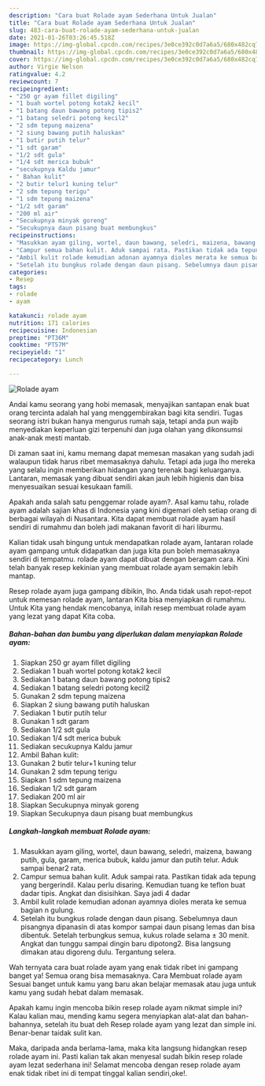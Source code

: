 ```yaml
---
description: "Cara buat Rolade ayam Sederhana Untuk Jualan"
title: "Cara buat Rolade ayam Sederhana Untuk Jualan"
slug: 483-cara-buat-rolade-ayam-sederhana-untuk-jualan
date: 2021-01-26T03:26:45.518Z
image: https://img-global.cpcdn.com/recipes/3e0ce392c0d7a6a5/680x482cq70/rolade-ayam-foto-resep-utama.jpg
thumbnail: https://img-global.cpcdn.com/recipes/3e0ce392c0d7a6a5/680x482cq70/rolade-ayam-foto-resep-utama.jpg
cover: https://img-global.cpcdn.com/recipes/3e0ce392c0d7a6a5/680x482cq70/rolade-ayam-foto-resep-utama.jpg
author: Virgie Nelson
ratingvalue: 4.2
reviewcount: 7
recipeingredient:
- "250 gr ayam fillet digiling"
- "1 buah wortel potong kotak2 kecil"
- "1 batang daun bawang potong tipis2"
- "1 batang seledri potong kecil2"
- "2 sdm tepung maizena"
- "2 siung bawang putih haluskan"
- "1 butir putih telur"
- "1 sdt garam"
- "1/2 sdt gula"
- "1/4 sdt merica bubuk"
- "secukupnya Kaldu jamur"
- " Bahan kulit"
- "2 butir telur1 kuning telur"
- "2 sdm tepung terigu"
- "1 sdm tepung maizena"
- "1/2 sdt garam"
- "200 ml air"
- "Secukupnya minyak goreng"
- "Secukupnya daun pisang buat membungkus"
recipeinstructions:
- "Masukkan ayam giling, wortel, daun bawang, seledri, maizena, bawang putih, gula, garam, merica bubuk, kaldu jamur dan putih telur. Aduk sampai benar2 rata."
- "Campur semua bahan kulit. Aduk sampai rata. Pastikan tidak ada tepung yang bergerindil. Kalau perlu disaring. Kemudian tuang ke teflon buat dadar tipis. Angkat dan disisihkan. Saya jadi 4 dadar"
- "Ambil kulit rolade kemudian adonan ayamnya dioles merata ke semua bagian n gulung."
- "Setelah itu bungkus rolade dengan daun pisang. Sebelumnya daun pisangnya dipanasin di atas kompor sampai daun pisang lemas dan bisa dibentuk. Setelah terbungkus semua, kukus rolade selama ± 30 menit. Angkat dan tunggu sampai dingin baru dipotong2. Bisa langsung dimakan atau digoreng dulu. Tergantung selera."
categories:
- Resep
tags:
- rolade
- ayam

katakunci: rolade ayam 
nutrition: 171 calories
recipecuisine: Indonesian
preptime: "PT36M"
cooktime: "PT57M"
recipeyield: "1"
recipecategory: Lunch

---
```



![Rolade ayam](https://img-global.cpcdn.com/recipes/3e0ce392c0d7a6a5/680x482cq70/rolade-ayam-foto-resep-utama.jpg)

Andai kamu seorang yang hobi memasak, menyajikan santapan enak buat orang tercinta adalah hal yang menggembirakan bagi kita sendiri. Tugas seorang istri bukan hanya mengurus rumah saja, tetapi anda pun wajib menyediakan keperluan gizi terpenuhi dan juga olahan yang dikonsumsi anak-anak mesti mantab.

Di zaman  saat ini, kamu memang dapat memesan masakan yang sudah jadi walaupun tidak harus ribet memasaknya dahulu. Tetapi ada juga lho mereka yang selalu ingin memberikan hidangan yang terenak bagi keluarganya. Lantaran, memasak yang dibuat sendiri akan jauh lebih higienis dan bisa menyesuaikan sesuai kesukaan famili. 



Apakah anda salah satu penggemar rolade ayam?. Asal kamu tahu, rolade ayam adalah sajian khas di Indonesia yang kini digemari oleh setiap orang di berbagai wilayah di Nusantara. Kita dapat membuat rolade ayam hasil sendiri di rumahmu dan boleh jadi makanan favorit di hari liburmu.

Kalian tidak usah bingung untuk mendapatkan rolade ayam, lantaran rolade ayam gampang untuk didapatkan dan juga kita pun boleh memasaknya sendiri di tempatmu. rolade ayam dapat dibuat dengan beragam cara. Kini telah banyak resep kekinian yang membuat rolade ayam semakin lebih mantap.

Resep rolade ayam juga gampang dibikin, lho. Anda tidak usah repot-repot untuk memesan rolade ayam, lantaran Kita bisa menyiapkan di rumahmu. Untuk Kita yang hendak mencobanya, inilah resep membuat rolade ayam yang lezat yang dapat Kita coba.

<!--inarticleads1-->

##### Bahan-bahan dan bumbu yang diperlukan dalam menyiapkan Rolade ayam:

1. Siapkan 250 gr ayam fillet digiling
1. Sediakan 1 buah wortel potong kotak2 kecil
1. Sediakan 1 batang daun bawang potong tipis2
1. Sediakan 1 batang seledri potong kecil2
1. Gunakan 2 sdm tepung maizena
1. Siapkan 2 siung bawang putih haluskan
1. Sediakan 1 butir putih telur
1. Gunakan 1 sdt garam
1. Sediakan 1/2 sdt gula
1. Sediakan 1/4 sdt merica bubuk
1. Sediakan secukupnya Kaldu jamur
1. Ambil  Bahan kulit:
1. Gunakan 2 butir telur+1 kuning telur
1. Gunakan 2 sdm tepung terigu
1. Siapkan 1 sdm tepung maizena
1. Sediakan 1/2 sdt garam
1. Sediakan 200 ml air
1. Siapkan Secukupnya minyak goreng
1. Siapkan Secukupnya daun pisang buat membungkus




<!--inarticleads2-->

##### Langkah-langkah membuat Rolade ayam:

1. Masukkan ayam giling, wortel, daun bawang, seledri, maizena, bawang putih, gula, garam, merica bubuk, kaldu jamur dan putih telur. Aduk sampai benar2 rata.
1. Campur semua bahan kulit. Aduk sampai rata. Pastikan tidak ada tepung yang bergerindil. Kalau perlu disaring. Kemudian tuang ke teflon buat dadar tipis. Angkat dan disisihkan. Saya jadi 4 dadar
1. Ambil kulit rolade kemudian adonan ayamnya dioles merata ke semua bagian n gulung.
1. Setelah itu bungkus rolade dengan daun pisang. Sebelumnya daun pisangnya dipanasin di atas kompor sampai daun pisang lemas dan bisa dibentuk. Setelah terbungkus semua, kukus rolade selama ± 30 menit. Angkat dan tunggu sampai dingin baru dipotong2. Bisa langsung dimakan atau digoreng dulu. Tergantung selera.




Wah ternyata cara buat rolade ayam yang enak tidak ribet ini gampang banget ya! Semua orang bisa memasaknya. Cara Membuat rolade ayam Sesuai banget untuk kamu yang baru akan belajar memasak atau juga untuk kamu yang sudah hebat dalam memasak.

Apakah kamu ingin mencoba bikin resep rolade ayam nikmat simple ini? Kalau kalian mau, mending kamu segera menyiapkan alat-alat dan bahan-bahannya, setelah itu buat deh Resep rolade ayam yang lezat dan simple ini. Benar-benar taidak sulit kan. 

Maka, daripada anda berlama-lama, maka kita langsung hidangkan resep rolade ayam ini. Pasti kalian tak akan menyesal sudah bikin resep rolade ayam lezat sederhana ini! Selamat mencoba dengan resep rolade ayam enak tidak ribet ini di tempat tinggal kalian sendiri,oke!.

